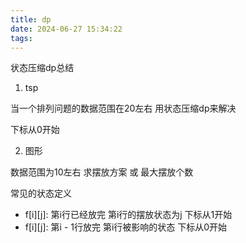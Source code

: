 ```yaml
---
title: dp
date: 2024-06-27 15:34:22
tags:
---
```



状态压缩dp总结


1. tsp

当一个排列问题的数据范围在20左右 用状态压缩dp来解决

下标从0开始

2. 图形

数据范围为10左右 求摆放方案 或 最大摆放个数

常见的状态定义 

* f[i][j]: 第i行已经放完 第i行的摆放状态为j 下标从1开始
* f[i][j]: 第i - 1行放完 第i行被影响的状态 下标从0开始

